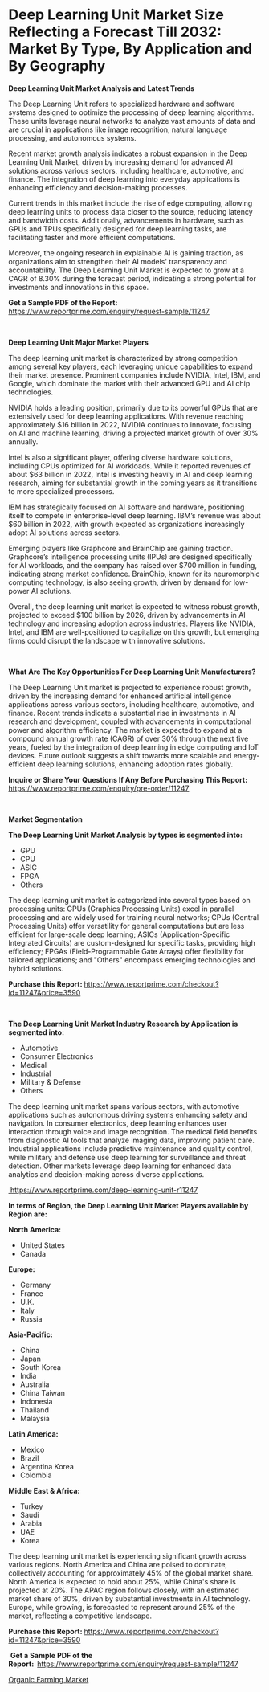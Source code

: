 <p><h1>Deep Learning Unit Market Size Reflecting a Forecast Till 2032: Market By Type, By Application and By Geography</h1></p><p><strong>Deep Learning Unit Market Analysis and Latest Trends</strong></p>
<p><p>The Deep Learning Unit refers to specialized hardware and software systems designed to optimize the processing of deep learning algorithms. These units leverage neural networks to analyze vast amounts of data and are crucial in applications like image recognition, natural language processing, and autonomous systems. </p><p>Recent market growth analysis indicates a robust expansion in the Deep Learning Unit Market, driven by increasing demand for advanced AI solutions across various sectors, including healthcare, automotive, and finance. The integration of deep learning into everyday applications is enhancing efficiency and decision-making processes. </p><p>Current trends in this market include the rise of edge computing, allowing deep learning units to process data closer to the source, reducing latency and bandwidth costs. Additionally, advancements in hardware, such as GPUs and TPUs specifically designed for deep learning tasks, are facilitating faster and more efficient computations. </p><p>Moreover, the ongoing research in explainable AI is gaining traction, as organizations aim to strengthen their AI models' transparency and accountability. The Deep Learning Unit Market is expected to grow at a CAGR of 8.30% during the forecast period, indicating a strong potential for investments and innovations in this space.</p></p>
<p><strong>Get a Sample PDF of the Report:&nbsp;</strong> <a href="https://www.reportprime.com/enquiry/request-sample/11247?utm_campaign=3356&utm_medium=2&utm_source=Github&utm_content=ia&utm_term=20032025&utm_id=deep-learning-unit">https://www.reportprime.com/enquiry/request-sample/11247</a></p>
<p>&nbsp;</p>
<p><strong>Deep Learning Unit Major Market Players</strong></p>
<p><p>The deep learning unit market is characterized by strong competition among several key players, each leveraging unique capabilities to expand their market presence. Prominent companies include NVIDIA, Intel, IBM, and Google, which dominate the market with their advanced GPU and AI chip technologies.</p><p>NVIDIA holds a leading position, primarily due to its powerful GPUs that are extensively used for deep learning applications. With revenue reaching approximately $16 billion in 2022, NVIDIA continues to innovate, focusing on AI and machine learning, driving a projected market growth of over 30% annually.</p><p>Intel is also a significant player, offering diverse hardware solutions, including CPUs optimized for AI workloads. While it reported revenues of about $63 billion in 2022, Intel is investing heavily in AI and deep learning research, aiming for substantial growth in the coming years as it transitions to more specialized processors.</p><p>IBM has strategically focused on AI software and hardware, positioning itself to compete in enterprise-level deep learning. IBM’s revenue was about $60 billion in 2022, with growth expected as organizations increasingly adopt AI solutions across sectors.</p><p>Emerging players like Graphcore and BrainChip are gaining traction. Graphcore’s intelligence processing units (IPUs) are designed specifically for AI workloads, and the company has raised over $700 million in funding, indicating strong market confidence. BrainChip, known for its neuromorphic computing technology, is also seeing growth, driven by demand for low-power AI solutions.</p><p>Overall, the deep learning unit market is expected to witness robust growth, projected to exceed $100 billion by 2026, driven by advancements in AI technology and increasing adoption across industries. Players like NVIDIA, Intel, and IBM are well-positioned to capitalize on this growth, but emerging firms could disrupt the landscape with innovative solutions.</p></p>
<p>&nbsp;</p>
<p><strong>What Are The Key Opportunities For Deep Learning Unit Manufacturers?</strong></p>
<p><p>The Deep Learning Unit market is projected to experience robust growth, driven by the increasing demand for enhanced artificial intelligence applications across various sectors, including healthcare, automotive, and finance. Recent trends indicate a substantial rise in investments in AI research and development, coupled with advancements in computational power and algorithm efficiency. The market is expected to expand at a compound annual growth rate (CAGR) of over 30% through the next five years, fueled by the integration of deep learning in edge computing and IoT devices. Future outlook suggests a shift towards more scalable and energy-efficient deep learning solutions, enhancing adoption rates globally.</p></p>
<p><strong>Inquire or Share Your Questions If Any Before Purchasing This Report:</strong> <a href="https://www.reportprime.com/enquiry/pre-order/11247?utm_campaign=3356&utm_medium=2&utm_source=Github&utm_content=ia&utm_term=20032025&utm_id=deep-learning-unit">https://www.reportprime.com/enquiry/pre-order/11247</a></p>
<p>&nbsp;</p>
<p><strong>Market Segmentation</strong></p>
<p><strong>The Deep Learning Unit Market Analysis by types is segmented into:</strong></p>
<p><ul><li>GPU</li><li>CPU</li><li>ASIC</li><li>FPGA</li><li>Others</li></ul></p>
<p><p>The deep learning unit market is categorized into several types based on processing units: GPUs (Graphics Processing Units) excel in parallel processing and are widely used for training neural networks; CPUs (Central Processing Units) offer versatility for general computations but are less efficient for large-scale deep learning; ASICs (Application-Specific Integrated Circuits) are custom-designed for specific tasks, providing high efficiency; FPGAs (Field-Programmable Gate Arrays) offer flexibility for tailored applications; and "Others" encompass emerging technologies and hybrid solutions.</p></p>
<p><strong>Purchase this Report:&nbsp;</strong><a href="https://www.reportprime.com/checkout?id=11247&price=3590&utm_campaign=3356&utm_medium=2&utm_source=Github&utm_content=ia&utm_term=20032025&utm_id=deep-learning-unit">https://www.reportprime.com/checkout?id=11247&price=3590</a></p>
<p>&nbsp;</p>
<p><strong>The Deep Learning Unit Market Industry Research by Application is segmented into:</strong></p>
<p><ul><li>Automotive</li><li>Consumer Electronics</li><li>Medical</li><li>Industrial</li><li>Military & Defense</li><li>Others</li></ul></p>
<p><p>The deep learning unit market spans various sectors, with automotive applications such as autonomous driving systems enhancing safety and navigation. In consumer electronics, deep learning enhances user interaction through voice and image recognition. The medical field benefits from diagnostic AI tools that analyze imaging data, improving patient care. Industrial applications include predictive maintenance and quality control, while military and defense use deep learning for surveillance and threat detection. Other markets leverage deep learning for enhanced data analytics and decision-making across diverse applications.</p></p>
<p><a href="https://www.reportprime.com/deep-learning-unit-r11247?utm_campaign=3356&utm_medium=2&utm_source=Github&utm_content=ia&utm_term=20032025&utm_id=deep-learning-unit">&nbsp;https://www.reportprime.com/deep-learning-unit-r11247</a></p>
<p><strong>In terms of Region, the Deep Learning Unit Market Players available by Region are:</strong></p>
<p>
    <p> <strong> North America: </strong>
        <ul>
            <li>United States</li>
            <li>Canada</li>
        </ul>
        </p> 
    <p> <strong> Europe: </strong>
        <ul>
            <li>Germany</li>
            <li>France</li>
            <li>U.K.</li>
            <li>Italy</li>
            <li>Russia</li>
        </ul>
        </p> 
    <p> <strong> Asia-Pacific: </strong>
        <ul>
            <li>China</li>
            <li>Japan</li>
            <li>South Korea</li>
            <li>India</li>
            <li>Australia</li>
            <li>China Taiwan</li>
            <li>Indonesia</li>
            <li>Thailand</li>
            <li>Malaysia</li>
        </ul>
        </p> 
    <p> <strong> Latin America: </strong>
        <ul>
            <li>Mexico</li>
            <li>Brazil</li>
            <li>Argentina Korea</li>
            <li>Colombia</li>
        </ul>
        </p> 
    <p> <strong> Middle East & Africa: </strong>
        <ul>
            <li>Turkey</li>
            <li>Saudi</li>
            <li>Arabia</li>
            <li>UAE</li>
            <li>Korea</li>
        </ul>
    </p>
    </p>
<p><p>The deep learning unit market is experiencing significant growth across various regions. North America and China are poised to dominate, collectively accounting for approximately 45% of the global market share. North America is expected to hold about 25%, while China's share is projected at 20%. The APAC region follows closely, with an estimated market share of 30%, driven by substantial investments in AI technology. Europe, while growing, is forecasted to represent around 25% of the market, reflecting a competitive landscape.</p></p>
<p><strong>Purchase this Report: </strong><a href="https://www.reportprime.com/checkout?id=11247&price=3590&utm_campaign=3356&utm_medium=2&utm_source=Github&utm_content=ia&utm_term=20032025&utm_id=deep-learning-unit">https://www.reportprime.com/checkout?id=11247&price=3590</a></p>
<p>&nbsp;<strong>Get a Sample PDF of the Report:&nbsp;&nbsp;</strong><a href="https://www.reportprime.com/enquiry/request-sample/11247?utm_campaign=3356&utm_medium=2&utm_source=Github&utm_content=ia&utm_term=20032025&utm_id=deep-learning-unit">https://www.reportprime.com/enquiry/request-sample/11247</a></p>
<p><strong></strong></p>
<p><p><a href="https://github.com/AlisaRowe24/Market-Research-Report-List-2/blob/main/organic-farming-market.md?utm_campaign=3356&utm_medium=2&utm_source=Github&utm_content=ia&utm_term=20032025&utm_id=deep-learning-unit">Organic Farming Market</a></p></p>